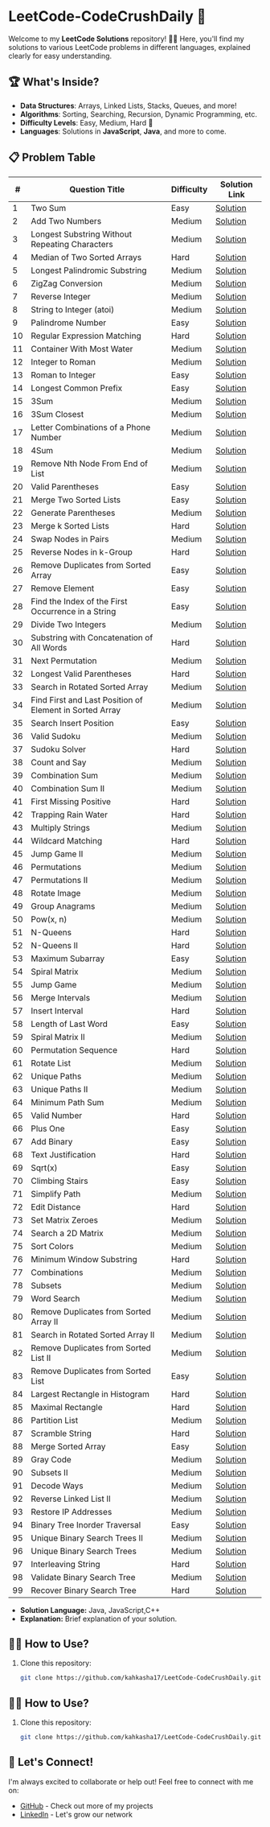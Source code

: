 # LeetCode-CodeCrushDaily 🚀

Welcome to my **LeetCode Solutions** repository! 👩‍💻 Here, you'll find my solutions to various LeetCode problems in different languages, explained clearly for easy understanding.

## 🏆 What's Inside?

- **Data Structures**: Arrays, Linked Lists, Stacks, Queues, and more!
- **Algorithms**: Sorting, Searching, Recursion, Dynamic Programming, etc.
- **Difficulty Levels**: Easy, Medium, Hard 💪
- **Languages**: Solutions in **JavaScript**, **Java**, and more to come.

## 📋 Problem Table


| #   | Question Title                    | Difficulty  | Solution Link                                                                                 |
|-----|------------------------------------|-------------|-----------------------------------------------------------------------------------------------|
| 1   | Two Sum                            | Easy        | [Solution](./Solutions/0000-0099/1.%20Two%20Sum/solution.md)                                  |
| 2   | Add Two Numbers                    | Medium      | [Solution](./Solutions/0000-0099/2.%20Add%20Two%20Numbers/solution.md)                        |
| 3   | Longest Substring Without Repeating Characters | Medium      | [Solution](./Solutions/0000-0099/3.%20Longest%20Substring%20Without%20Repeating%20Characters/solution.md)  |
| 4   | Median of Two Sorted Arrays        | Hard        | [Solution](./Solutions/0000-0099/4.%20Median%20of%20Two%20Sorted%20Arrays/solution.md)        |
| 5   | Longest Palindromic Substring      | Medium      | [Solution](./Solutions/0000-0099/5.%20Longest%20Palindromic%20Substring/solution.md)          |
| 6   | ZigZag Conversion                  | Medium      | [Solution](./Solutions/0000-0099/6.%20ZigZag%20Conversion/solution.md)                        |
| 7   | Reverse Integer                    | Medium      | [Solution](./Solutions/0000-0099/7.%20Reverse%20Integer/solution.md)                          |
| 8   | String to Integer (atoi)           | Medium      | [Solution](./Solutions/0000-0099/8.%20String%20to%20Integer%20(atoi)/solution.md)             |
| 9   | Palindrome Number                  | Easy        | [Solution](./Solutions/0000-0099/9.%20Palindrome%20Number/solution.md)                        |
| 10  | Regular Expression Matching        | Hard        | [Solution](./Solutions/0000-0099/10.%20Regular%20Expression%20Matching/solution.md)           |
| 11  | Container With Most Water          | Medium      | [Solution](./Solutions/0000-0099/11.%20Container%20With%20Most%20Water/solution.md)           |
| 12  | Integer to Roman                  | Medium      | [Solution](./Solutions/0000-0099/12.%20Integer%20to%20Roman/solution.md)                      |
| 13  | Roman to Integer                  | Easy        | [Solution](./Solutions/0000-0099/13.%20Roman%20to%20Integer/solution.md)                      |
| 14  | Longest Common Prefix             | Easy        | [Solution](./Solutions/0000-0099/14.%20Longest%20Common%20Prefix/solution.md)                 |
| 15  | 3Sum                              | Medium      | [Solution](./Solutions/0000-0099/15.%203Sum/solution.md)                                      |
| 16  | 3Sum Closest                      | Medium      | [Solution](./Solutions/0000-0099/16.%203Sum%20Closest/solution.md)                            |
| 17  | Letter Combinations of a Phone Number | Medium   | [Solution](./Solutions/0000-0099/17.%20Letter%20Combinations%20of%20a%20Phone%20Number/solution.md) |
| 18  | 4Sum                              | Medium      | [Solution](./Solutions/0000-0099/18.%204Sum/solution.md)                                      |
| 19  | Remove Nth Node From End of List  | Medium      | [Solution](./Solutions/0000-0099/19.%20Remove%20Nth%20Node%20From%20End%20of%20List/solution.md) |
| 20  | Valid Parentheses                 | Easy        | [Solution](./Solutions/0000-0099/20.%20Valid%20Parentheses/solution.md)                       |
| 21  | Merge Two Sorted Lists            | Easy        | [Solution](./Solutions/0000-0099/21.%20Merge%20Two%20Sorted%20Lists/solution.md)              |
| 22  | Generate Parentheses              | Medium      | [Solution](./Solutions/0000-0099/22.%20Generate%20Parentheses/solution.md)                    |
| 23  | Merge k Sorted Lists              | Hard        | [Solution](./Solutions/0000-0099/23.%20Merge%20k%20Sorted%20Lists/solution.md)                |
| 24  | Swap Nodes in Pairs               | Medium      | [Solution](./Solutions/0000-0099/24.%20Swap%20Nodes%20in%20Pairs/solution.md)                 |
| 25  | Reverse Nodes in k-Group          | Hard        | [Solution](./Solutions/0000-0099/25.%20Reverse%20Nodes%20in%20k-Group/solution.md)            |
| 26  | Remove Duplicates from Sorted Array | Easy       | [Solution](./Solutions/0000-0099/26.%20Remove%20Duplicates%20from%20Sorted%20Array/solution.md) |
| 27  | Remove Element                    | Easy        | [Solution](./Solutions/0000-0099/27.%20Remove%20Element/solution.md)                          |
| 28  | Find the Index of the First Occurrence in a String | Easy   | [Solution](./Solutions/0000-0099/28.%20Find%20the%20Index%20of%20the%20First%20Occurrence%20in%20a%20String/solution.md) |
| 29  | Divide Two Integers               | Medium      | [Solution](./Solutions/0000-0099/29.%20Divide%20Two%20Integers/solution.md)                   |
| 30  | Substring with Concatenation of All Words | Hard    | [Solution](./Solutions/0000-0099/30.%20Substring%20with%20Concatenation%20of%20All%20Words/solution.md) |
| 31  | Next Permutation                                  | Medium      | [Solution](./Solutions/0000-0099/31.%20Next%20Permutation/solution.md)                                  |
| 32  | Longest Valid Parentheses                         | Hard        | [Solution](./Solutions/0000-0099/32.%20Longest%20Valid%20Parentheses/solution.md)                        |
| 33  | Search in Rotated Sorted Array                    | Medium      | [Solution](./Solutions/0000-0099/33.%20Search%20in%20Rotated%20Sorted%20Array/solution.md)               |
| 34  | Find First and Last Position of Element in Sorted Array | Medium  | [Solution](./Solutions/0000-0099/34.%20Find%20First%20and%20Last%20Position%20of%20Element/solution.md)  |
| 35  | Search Insert Position                            | Easy        | [Solution](./Solutions/0000-0099/35.%20Search%20Insert%20Position/solution.md)                           |
| 36  | Valid Sudoku                                      | Medium      | [Solution](./Solutions/0000-0099/36.%20Valid%20Sudoku/solution.md)                                       |
| 37  | Sudoku Solver                                     | Hard        | [Solution](./Solutions/0000-0099/37.%20Sudoku%20Solver/solution.md)                                      |
| 38  | Count and Say                                     | Medium      | [Solution](./Solutions/0000-0099/38.%20Count%20and%20Say/solution.md)                                    |
| 39  | Combination Sum                                   | Medium      | [Solution](./Solutions/0000-0099/39.%20Combination%20Sum/solution.md)                                    |
| 40  | Combination Sum II                                | Medium      | [Solution](./Solutions/0000-0099/40.%20Combination%20Sum%20II/solution.md)                               |
| 41  | First Missing Positive                            | Hard        | [Solution](./Solutions/0000-0099/41.%20First%20Missing%20Positive/solution.md)                           |
| 42  | Trapping Rain Water                               | Hard        | [Solution](./Solutions/0000-0099/42.%20Trapping%20Rain%20Water/solution.md)                              |
| 43  | Multiply Strings                                  | Medium      | [Solution](./Solutions/0000-0099/43.%20Multiply%20Strings/solution.md)                                   |
| 44  | Wildcard Matching                                 | Hard        | [Solution](./Solutions/0000-0099/44.%20Wildcard%20Matching/solution.md)                                  |
| 45  | Jump Game II                                      | Medium      | [Solution](./Solutions/0000-0099/45.%20Jump%20Game%20II/solution.md)                                     |
| 46  | Permutations                                      | Medium      | [Solution](./Solutions/0000-0099/46.%20Permutations/solution.md)                                         |
| 47  | Permutations II                                   | Medium      | [Solution](./Solutions/0000-0099/47.%20Permutations%20II/solution.md)                                    |
| 48  | Rotate Image                                      | Medium      | [Solution](./Solutions/0000-0099/48.%20Rotate%20Image/solution.md)                                       |
| 49  | Group Anagrams                                    | Medium      | [Solution](./Solutions/0000-0099/49.%20Group%20Anagrams/solution.md)                                     |
| 50  | Pow(x, n)                                         | Medium      | [Solution](./Solutions/0000-0099/50.%20Pow(x,%20n)/solution.md)                                          |
| 51  | N-Queens                                          | Hard        | [Solution](./Solutions/0000-0099/51.%20N-Queens/solution.md)                                             |
| 52  | N-Queens II                                       | Hard        | [Solution](./Solutions/0000-0099/52.%20N-Queens%20II/solution.md)                                        |
| 53  | Maximum Subarray                                  | Easy        | [Solution](./Solutions/0000-0099/53.%20Maximum%20Subarray/solution.md)                                   |
| 54  | Spiral Matrix                                     | Medium      | [Solution](./Solutions/0000-0099/54.%20Spiral%20Matrix/solution.md)                                      |
| 55  | Jump Game                                         | Medium      | [Solution](./Solutions/0000-0099/55.%20Jump%20Game/solution.md)                                          |
| 56  | Merge Intervals                                   | Medium      | [Solution](./Solutions/0000-0099/56.%20Merge%20Intervals/solution.md)                                    |
| 57  | Insert Interval                                   | Hard        | [Solution](./Solutions/0000-0099/57.%20Insert%20Interval/solution.md)                                    |
| 58  | Length of Last Word                               | Easy        | [Solution](./Solutions/0000-0099/58.%20Length%20of%20Last%20Word/solution.md)                            |
| 59  | Spiral Matrix II                                  | Medium      | [Solution](./Solutions/0000-0099/59.%20Spiral%20Matrix%20II/solution.md)                                 |
| 60  | Permutation Sequence                              | Hard        | [Solution](./Solutions/0000-0099/60.%20Permutation%20Sequence/solution.md)                               |
| 61  | Rotate List                                       | Medium      | [Solution](./Solutions/0000-0099/61.%20Rotate%20List/solution.md)                                        |
| 62  | Unique Paths                                      | Medium      | [Solution](./Solutions/0000-0099/62.%20Unique%20Paths/solution.md)                                       |
| 63  | Unique Paths II                                   | Medium      | [Solution](./Solutions/0000-0099/63.%20Unique%20Paths%20II/solution.md)                                  |
| 64  | Minimum Path Sum                                  | Medium      | [Solution](./Solutions/0000-0099/64.%20Minimum%20Path%20Sum/solution.md)                                 |
| 65  | Valid Number                                      | Hard        | [Solution](./Solutions/0000-0099/65.%20Valid%20Number/solution.md)                                       |
| 66  | Plus One                                          | Easy        | [Solution](./Solutions/0000-0099/66.%20Plus%20One/solution.md)                                           |
| 67  | Add Binary                                        | Easy        | [Solution](./Solutions/0000-0099/67.%20Add%20Binary/solution.md)                                         |
| 68  | Text Justification                                | Hard        | [Solution](./Solutions/0000-0099/68.%20Text%20Justification/solution.md)                                 |
| 69  | Sqrt(x)                                           | Easy        | [Solution](./Solutions/0000-0099/69.%20Sqrt(x)/solution.md)                                              |
| 70  | Climbing Stairs                                   | Easy        | [Solution](./Solutions/0000-0099/70.%20Climbing%20Stairs/solution.md)                                    |
| 71  | Simplify Path                                     | Medium      | [Solution](./Solutions/0000-0099/71.%20Simplify%20Path/solution.md)                                      |
| 72  | Edit Distance                                     | Hard        | [Solution](./Solutions/0000-0099/72.%20Edit%20Distance/solution.md)                                      |
| 73  | Set Matrix Zeroes                                 | Medium      | [Solution](./Solutions/0000-0099/73.%20Set%20Matrix%20Zeroes/solution.md)                                |
| 74  | Search a 2D Matrix                                | Medium      | [Solution](./Solutions/0000-0099/74.%20Search%20a%202D%20Matrix/solution.md)                             |
| 75  | Sort Colors                                       | Medium      | [Solution](./Solutions/0000-0099/75.%20Sort%20Colors/solution.md)                                        |
| 76  | Minimum Window Substring                          | Hard        | [Solution](./Solutions/0000-0099/76.%20Minimum%20Window%20Substring/solution.md)                         |
| 77  | Combinations                                      | Medium      | [Solution](./Solutions/0000-0099/77.%20Combinations/solution.md)                                         |
| 78  | Subsets                                           | Medium      | [Solution](./Solutions/0000-0099/78.%20Subsets/solution.md)                                              |
| 79  | Word Search                                       | Medium      | [Solution](./Solutions/0000-0099/79.%20Word%20Search/solution.md)                                        |
| 80  | Remove Duplicates from Sorted Array II            | Medium      | [Solution](./Solutions/0000-0099/80.%20Remove%20Duplicates%20from%20Sorted%20Array%20II/solution.md)     |
| 81  | Search in Rotated Sorted Array II                 | Medium      | [Solution](./Solutions/0000-0099/81.%20Search%20in%20Rotated%20Sorted%20Array%20II/solution.md)          |
| 82  | Remove Duplicates from Sorted List II             | Medium      | [Solution](./Solutions/0000-0099/82.%20Remove%20Duplicates%20from%20Sorted%20List%20II/solution.md)      |
| 83  | Remove Duplicates from Sorted List                | Easy        | [Solution](./Solutions/0000-0099/83.%20Remove%20Duplicates%20from%20Sorted%20List/solution.md)           |
| 84  | Largest Rectangle in Histogram                    | Hard        | [Solution](./Solutions/0000-0099/84.%20Largest%20Rectangle%20in%20Histogram/solution.md)                 |
| 85  | Maximal Rectangle                                 | Hard        | [Solution](./Solutions/0000-0099/85.%20Maximal%20Rectangle/solution.md)                                  |
| 86  | Partition List                                    | Medium      | [Solution](./Solutions/0000-0099/86.%20Partition%20List/solution.md)                                     |
| 87  | Scramble String                                  | Hard        | [Solution](./Solutions/0000-0099/87.%20Scramble%20String/solution.md)                                    |
| 88  | Merge Sorted Array                                | Easy        | [Solution](./Solutions/0000-0099/88.%20Merge%20Sorted%20Array/solution.md)                               |
| 89  | Gray Code                                         | Medium      | [Solution](./Solutions/0000-0099/89.%20Gray%20Code/solution.md)                                          |
| 90  | Subsets II                                        | Medium      | [Solution](./Solutions/0000-0099/90.%20Subsets%20II/solution.md)                                         |
| 91  | Decode Ways                                       | Medium      | [Solution](./Solutions/0000-0099/91.%20Decode%20Ways/solution.md)                                        |
| 92  | Reverse Linked List II                            | Medium      | [Solution](./Solutions/0000-0099/92.%20Reverse%20Linked%20List%20II/solution.md)                         |
| 93  | Restore IP Addresses                              | Medium      | [Solution](./Solutions/0000-0099/93.%20Restore%20IP%20Addresses/solution.md)                             |
| 94  | Binary Tree Inorder Traversal                     | Easy        | [Solution](./Solutions/0000-0099/94.%20Binary%20Tree%20Inorder%20Traversal/solution.md)                  |
| 95  | Unique Binary Search Trees II                     | Medium      | [Solution](./Solutions/0000-0099/95.%20Unique%20Binary%20Search%20Trees%20II/solution.md)                |
| 96  | Unique Binary Search Trees                        | Medium      | [Solution](./Solutions/0000-0099/96.%20Unique%20Binary%20Search%20Trees/solution.md)                     |
| 97  | Interleaving String                               | Hard        | [Solution](./Solutions/0000-0099/97.%20Interleaving%20String/solution.md)                                |
| 98  | Validate Binary Search Tree                       | Medium      | [Solution](./Solutions/0000-0099/98.%20Validate%20Binary%20Search%20Tree/solution.md)                    |
| 99  | Recover Binary Search Tree                        | Hard        | [Solution](./Solutions/0000-0099/99.%20Recover%20Binary%20Search%20Tree/solution.md)                     |



  - **Solution Language:** Java, JavaScript,C++
  - **Explanation:** Brief explanation of your solution.

    
## 🧑‍💻 How to Use?

1. Clone this repository:
   ```bash
   git clone https://github.com/kahkasha17/LeetCode-CodeCrushDaily.git

## 🧑‍💻 How to Use?

1. Clone this repository:
   ```bash
   git clone https://github.com/kahkasha17/LeetCode-CodeCrushDaily.git
   
## 🔗 Let's Connect!

I'm always excited to collaborate or help out! Feel free to connect with me on:

- [GitHub](https://github.com/kahkasha17) - Check out more of my projects
- [LinkedIn](https://linkedin.com/in/kahkasha1711) - Let's grow our network


